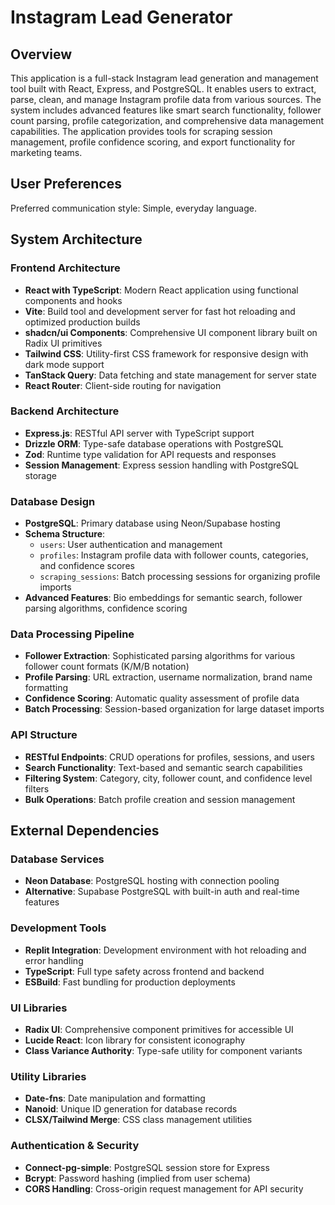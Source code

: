 # Instagram Lead Generator

## Overview

This application is a full-stack Instagram lead generation and management tool built with React, Express, and PostgreSQL. It enables users to extract, parse, clean, and manage Instagram profile data from various sources. The system includes advanced features like smart search functionality, follower count parsing, profile categorization, and comprehensive data management capabilities. The application provides tools for scraping session management, profile confidence scoring, and export functionality for marketing teams.

## User Preferences

Preferred communication style: Simple, everyday language.

## System Architecture

### Frontend Architecture
- **React with TypeScript**: Modern React application using functional components and hooks
- **Vite**: Build tool and development server for fast hot reloading and optimized production builds
- **shadcn/ui Components**: Comprehensive UI component library built on Radix UI primitives
- **Tailwind CSS**: Utility-first CSS framework for responsive design with dark mode support
- **TanStack Query**: Data fetching and state management for server state
- **React Router**: Client-side routing for navigation

### Backend Architecture
- **Express.js**: RESTful API server with TypeScript support
- **Drizzle ORM**: Type-safe database operations with PostgreSQL
- **Zod**: Runtime type validation for API requests and responses
- **Session Management**: Express session handling with PostgreSQL storage

### Database Design
- **PostgreSQL**: Primary database using Neon/Supabase hosting
- **Schema Structure**:
  - `users`: User authentication and management
  - `profiles`: Instagram profile data with follower counts, categories, and confidence scores
  - `scraping_sessions`: Batch processing sessions for organizing profile imports
- **Advanced Features**: Bio embeddings for semantic search, follower parsing algorithms, confidence scoring

### Data Processing Pipeline
- **Follower Extraction**: Sophisticated parsing algorithms for various follower count formats (K/M/B notation)
- **Profile Parsing**: URL extraction, username normalization, brand name formatting
- **Confidence Scoring**: Automatic quality assessment of profile data
- **Batch Processing**: Session-based organization for large dataset imports

### API Structure
- **RESTful Endpoints**: CRUD operations for profiles, sessions, and users
- **Search Functionality**: Text-based and semantic search capabilities
- **Filtering System**: Category, city, follower count, and confidence level filters
- **Bulk Operations**: Batch profile creation and session management

## External Dependencies

### Database Services
- **Neon Database**: PostgreSQL hosting with connection pooling
- **Alternative**: Supabase PostgreSQL with built-in auth and real-time features

### Development Tools
- **Replit Integration**: Development environment with hot reloading and error handling
- **TypeScript**: Full type safety across frontend and backend
- **ESBuild**: Fast bundling for production deployments

### UI Libraries
- **Radix UI**: Comprehensive component primitives for accessible UI
- **Lucide React**: Icon library for consistent iconography
- **Class Variance Authority**: Type-safe utility for component variants

### Utility Libraries
- **Date-fns**: Date manipulation and formatting
- **Nanoid**: Unique ID generation for database records
- **CLSX/Tailwind Merge**: CSS class management utilities

### Authentication & Security
- **Connect-pg-simple**: PostgreSQL session store for Express
- **Bcrypt**: Password hashing (implied from user schema)
- **CORS Handling**: Cross-origin request management for API security